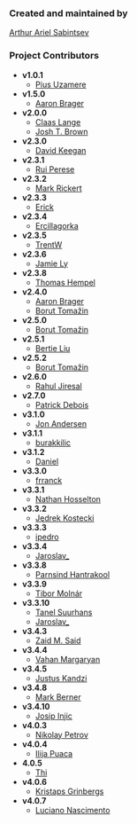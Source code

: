 ### Created and maintained by
[Arthur Ariel Sabintsev](http://www.sabintsev.com/)

### Project Contributors
- **v1.0.1**
	- [Pius Uzamere](https://github.com/pius)
- **v1.5.0**
	- [Aaron Brager](http://www.github.com/getaaron)
- **v2.0.0**
	- [Claas Lange](https://github.com/claaslange)
	- [Josh T. Brown](https://github.com/joshuatbrown)
- **v2.3.0**
	- [David Keegan](https://github.com/kgn)
- **v2.3.1**
	- [Rui Perese](https://github.com/RuiAAPeres)
- **v2.3.2**
	- [Mark Rickert](https://github.com/markrickert)
- **v2.3.3**
	- [Erick](https://github.com/dexcell0)
- **v2.3.4**
	- [Ercillagorka](https://github.com/ercillagorka)
- **v2.3.5**
	- [TrentW](https://github.com/trentw)
- **v2.3.6**
	- [Jamie Ly](http://github,com/jamiely)
- **v2.3.8**
	- [Thomas Hempel](https://github.com/thomashempel)
- **v2.4.0**
	- [Aaron Brager](http://www.github.com/getaaron)
	- [Borut Tomažin](https://github.com/borut-t)
- **v2.5.0**
	- [Borut Tomažin](https://github.com/borut-t)
- **v2.5.1**
	- [Bertie Liu](https://github.com/https://github.com/aceisScope)
- **v2.5.2**
	- [Borut Tomažin](https://github.com/borut-t)
- **v2.6.0**
	- [Rahul Jiresal](https://github.com/rahuljiresal)
- **v2.7.0**
	- [Patrick Debois](https://github.com/jedi4ever)
- **v3.1.0**
	- [Jon Andersen](https://github.com/jonandersen)
- **v3.1.1**
	- [burakkilic](https://github.com/burakkilic)
- **v3.1.2**
	- [Daniel](https://github.com/danieltskv)
- **v3.3.0**
	- [frranck](https://github.com/frranck)
- **v3.3.1**
	- [Nathan Hosselton](https://github.com/nathanhosselton)
- **v3.3.2**
	- [Jędrek Kostecki](https://github.com/jedrekk)
- **v3.3.3**
	- [ipedro](https://github.com/ipedro)
- **v3.3.4**
	- [Jaroslav_](https://github.com/jaroslavas)
- **v3.3.8**
	- [Parnsind Hantrakool](https://github.com/kong707)
- **v3.3.9**
	- [Tibor Molnár](https://github.com/fatalaa)
- **v3.3.10**
	- [Tanel Suurhans](https://github.com/tanelsuurhans)
	- [Jaroslav_](https://github.com/jaroslavas)
- **v3.4.3**
	 - [Zaid M. Said](https://github.com/SentulAsia)
- **v3.4.4**
	- [Vahan Margaryan](https://github.com/VahanMargaryan)
- **v3.4.5**
 	- [Justus Kandzi](https://github.com/jkandzi)
- **v3.4.8**
  - [Mark Berner](https://github.com/mark2b)
- **v3.4.10**
    - [Josip Injic](https://github.com/jinjic)
- **v4.0.3**
    - [Nikolay Petrov](https://github.com/nikolay-petrov)
- **v4.0.4**
    - [Ilija Puaca](https://github.com/ilijapuaca)
- **4.0.5**
    - [Thi](https://github.com/thii)
- **v4.0.6**
    - [Kristaps Grinbergs](https://github.com/fassko)
- **v4.0.7**
    - [Luciano Nascimento](https://github.com/@lucianocn)
